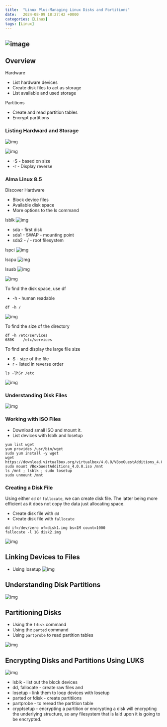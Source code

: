 ```yaml
---
title:  "Linux Plus-Managing Linux Disks and Partitions"
date:   2024-08-09 18:27:42 +0000
categories: [Linux]
tags: [Linux]
---
```


![image](/assets/img/linux.png) 
---


## Overview
Hardware
- List hardware devices
- Create disk files to act as storage
- List available and used storage

Partitions
- Create and read partition tables
- Encrypt partitions

### Listing Hardward and Storage
![img](/assets/img/linuxP-Disks01.png)

![img](/assets/img/linuxP-Disks02.png)
- -S - based on size
- -r - Display reverse

### Alma Linux 8.5
Discover Hardware
- Block device files
- Available disk space
- More options to the ls command

lsblk
![img](/assets/img/linuxP-Disks03.png)

- sda - first disk
- sda1 - SWAP - mounting point
- sda2 - / - root filesystem

lspci
![img](/assets/img/linuxP-Disks04.png)

lscpu
![img](/assets/img/linuxP-Disks05.png)

lsusb
![img](/assets/img/linuxP-Disks06.png)

![img](/assets/img/linuxP-Disks07.png)

To find the disk space,
use df
- -h - human readable
```
df -h /
```
![img](/assets/img/linuxP-Disks08.png)

To find the size of the directory
```
df -h /etc/services
680K    /etc/services
```

To find and display the large file size 
- S - size of the file
- r - listed in reverse order
```
ls -lhSr /etc
```
![img](/assets/img/linuxP-Disks09.png)


### Understanding Disk Files
![img](/assets/img/linuxP-Disks10.png)

### Working with ISO Files
- Download small ISO and mount it.
- List devices with lsblk and losetup
```
yum list wget
yum provides /usr/bin/wget
sudo yum install -y wget
wget https://download.virtualbox.org/virtualbox/4.0.0/VBoxGuestAdditions_4.0.0.iso
sudo mount VBoxGuestAdditions_4.0.0.iso /mnt
ls /mnt ; lsblk ; sudo losetup
sudo unmount /mnt
```

### Creating a Disk File
Using either ```dd``` or ```fallocate```, we can create disk file. The latter being more efficient as it does not copy the data just allocating space.

- Create disk file with ```dd```
- Create disk file with ```fallocate```

```
dd if=/dev/zero of=disk1.img bs=1M count=1000
fallocate -l 1G disk2.img
```
![img](/assets/img/linuxP-Disks11.png)



## Linking Devices to Files
- Using losetup
![img](/assets/img/linuxP-Disks12.png)

## Understanding Disk Partitions
![img](/assets/img/linuxP-Disks13.png)

## Partitioning Disks
- Using the ```fdisk``` command
- Using the ```parted``` command
- Using ```partprobe``` to read partition tables

![img](/assets/img/linuxP-Disks14.png)


## Encrypting Disks and Partitions Using LUKS


![img](/assets/img/linuxP-Disks15.png)

- lsblk - list out the block devices
- dd, fallocate - create raw files and 
- losetup - link them to loop devices with losetup
- parted or fdisk - create partitiions
- partprobe - to reread the partition table
- cryptsetup - encrypting a partition or encrypting a disk will encrypting the underlying structure, so any filesystem that is laid upon it is going to be encrypted.